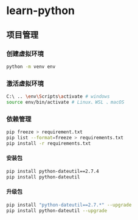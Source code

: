 # learn-python

## 项目管理

### 创建虚拟环境

```sh
python -m venv env
```

### 激活虚拟环境

```sh
C:\ .. \env\Scripts\activate # windows
source env/bin/activate # Linux、WSL 、macOS 
```

### 依赖管理

```sh
pip freeze > requirement.txt  
pip list --format=freeze > requirements.txt
pip install -r requirements.txt
```

#### 安装包

```sh
pip install python-dateutil==2.7.4
pip install python-dateutil
```

#### 升级包

```sh
pip install "python-dateutil==2.7.*" --upgrade
pip install python-dateutil --upgrade
```